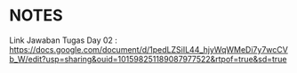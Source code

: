 # NOTES
Link Jawaban Tugas Day 02 : https://docs.google.com/document/d/1pedLZSiIL44_hjyWqWMeDi7y7wcCVb_W/edit?usp=sharing&ouid=101598251189087977522&rtpof=true&sd=true